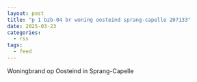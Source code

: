 ```yaml
---
layout: post
title: "p 1 bzb-04 br woning oosteind sprang-capelle 207133"
date: 2025-03-23
categories: 
  - rss
tags: 
  - feed
---
```


Woningbrand op Oosteind in Sprang-Capelle

